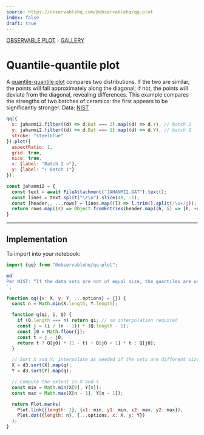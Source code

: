 ```yaml
---
source: https://observablehq.com/@observablehq/qq-plot
index: false
draft: true
---
```


<div style="color: grey; font: 13px/25.5px var(--sans-serif); text-transform: uppercase;"><h1 style="display: none;">Plot: Quantile-quantile plot</h1><a href="/plot">Observable Plot</a> › <a href="/@observablehq/plot-gallery">Gallery</a></div>

# Quantile-quantile plot

A [quantile-quantile plot](https://en.wikipedia.org/wiki/Q–Q_plot) compares two distributions. If the two are similar, the points will fall approximately along the diagonal; if not, the points will deviate from the diagonal, revealing differences. This example compares the strengths of two batches of ceramics: the first appears to be significantly stronger. Data: [NIST](https://www.itl.nist.gov/div898/handbook/eda/section4/eda42a1.htm)

```js echo
qq({
  x: jahanmi2.filter((d) => d.Bat === 2).map((d) => d.Y), // batch 2
  y: jahanmi2.filter((d) => d.Bat === 1).map((d) => d.Y), // batch 1
  stroke: "steelblue"
}).plot({
  aspectRatio: 1,
  grid: true,
  nice: true,
  x: {label: "Batch 2 →"},
  y: {label: "↑ Batch 1"}
});
```

```js echo
const jahanmi2 = {
  const text = await FileAttachment("JAHANMI2.DAT").text();
  const lines = text.split("\r\n").slice(48, -1);
  const [header,, ...rows] = lines.map((l) => l.trim().split(/\s+/g));
  return rows.map((r) => Object.fromEntries(header.map((h, i) => [h, +r[i]])));
}
```

---

## Implementation

To import into your notebook:

```js
import {qq} from "@observablehq/qq-plot";
```

```js
md`
Per NIST: “If the data sets are not of equal size, the quantiles are usually picked to correspond to the sorted values from the smaller data set and then the quantiles for the larger data set are interpolated.”
`;
```

```js echo
function qq({x: X, y: Y, ...options} = {}) {
  const n = Math.min(X.length, Y.length);

  function q(qi, i, Q) {
    if (Q.length === n) return qi; // no interpolation required
    const j = (i / (n - 1)) * (Q.length - 1);
    const j0 = Math.floor(j);
    const t = j - j0;
    return t ? Q[j0] * (1 - t) + Q[j0 + 1] * t : Q[j0];
  }

  // Sort X and Y; interpolate as needed if the sets are different size.
  X = d3.sort(X).map(q);
  Y = d3.sort(Y).map(q);

  // Compute the extent in X and Y.
  const min = Math.min(X[0], Y[0]);
  const max = Math.max(X[n - 1], Y[n - 1]);

  return Plot.marks(
    Plot.link({length: 1}, {x1: min, y1: min, x2: max, y2: max}),
    Plot.dot({length: n}, {...options, x: X, y: Y})
  );
}
```
